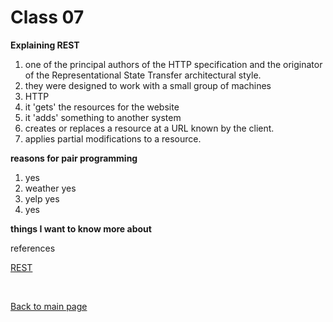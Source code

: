 # Class 07

**Explaining REST**
1. one of the principal authors of the HTTP specification and the originator of the Representational State Transfer architectural style.
2. they were designed to work with a small group of machines
3. HTTP
4. it 'gets' the resources for the website
5. it 'adds' something to another system
6. creates or replaces a resource at a URL known by the client.
7. applies partial modifications to a resource.


**reasons for pair programming**
1. yes
2. weather yes
3. yelp yes
4. yes

**things I want to know more about**

references

[REST](https://gist.github.com/brookr/5977550)

<br>

[Back to main page](https://vadengrey.github.io/reading-notes/)
